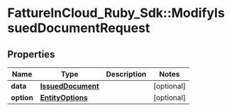 # FattureInCloud_Ruby_Sdk::ModifyIssuedDocumentRequest

## Properties

| Name | Type | Description | Notes |
| ---- | ---- | ----------- | ----- |
| **data** | [**IssuedDocument**](IssuedDocument.md) |  | [optional] |
| **option** | [**EntityOptions**](EntityOptions.md) |  | [optional] |

